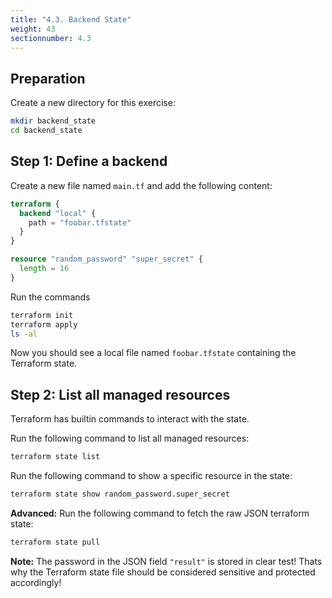 ```yaml
---
title: "4.3. Backend State"
weight: 43
sectionnumber: 4.3
---
```


## Preparation

Create a new directory for this exercise:
```bash
mkdir backend_state
cd backend_state
```

## Step 1: Define a backend

Create a new file named `main.tf` and add the following content:
```terraform
terraform {
  backend "local" {
    path = "foobar.tfstate"
  }
}

resource "random_password" "super_secret" {
  length = 16
}
```

Run the commands
```bash
terraform init
terraform apply
ls -al 
```

Now you should see a local file named `foobar.tfstate` containing the Terraform state.


## Step 2: List all managed resources

Terraform has builtin commands to interact with the state.

Run the following command to list all managed resources:
```bash
terraform state list
```

Run the following command to show a specific resource in the state:
```bash
terraform state show random_password.super_secret
```

**Advanced:** Run the following command to fetch the raw JSON terraform state:
```bash
terraform state pull
```

**Note:** The password in the JSON field `"result"` is stored in clear test! Thats why the
Terraform state file should be considered sensitive and protected accordingly!